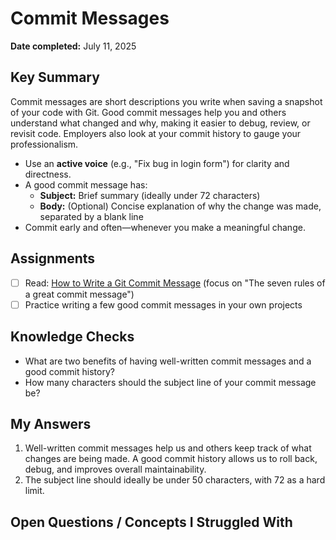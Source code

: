 # Commit Messages

**Date completed:** July 11, 2025

## Key Summary
Commit messages are short descriptions you write when saving a snapshot of your code with Git. Good commit messages help you and others understand what changed and why, making it easier to debug, review, or revisit code. Employers also look at your commit history to gauge your professionalism.

- Use an **active voice** (e.g., "Fix bug in login form") for clarity and directness.
- A good commit message has:
  - **Subject:** Brief summary (ideally under 72 characters)
  - **Body:** (Optional) Concise explanation of why the change was made, separated by a blank line
- Commit early and often—whenever you make a meaningful change.

## Assignments
- [ ] Read: [How to Write a Git Commit Message](https://cbea.ms/git-commit) (focus on "The seven rules of a great commit message")
- [ ] Practice writing a few good commit messages in your own projects

## Knowledge Checks
- What are two benefits of having well-written commit messages and a good commit history?
- How many characters should the subject line of your commit message be?

## My Answers
1. Well-written commit messages help us and others keep track of what changes are being made. A good commit history allows us to roll back, debug, and improves overall maintainability.
2. The subject line should ideally be under 50 characters, with 72 as a hard limit.

## Open Questions / Concepts I Struggled With
